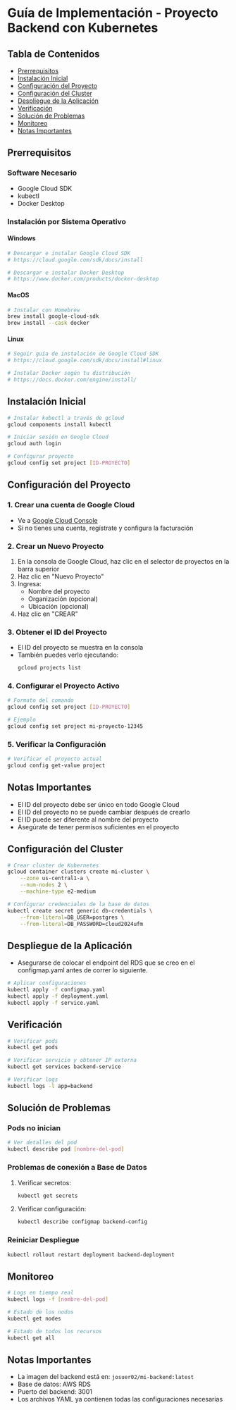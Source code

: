 # Guía de Implementación - Proyecto Backend con Kubernetes

## Tabla de Contenidos
- [Prerrequisitos](#prerrequisitos)
- [Instalación Inicial](#instalación-inicial)
- [Configuración del Proyecto](#configuracion-del-proyecto)
- [Configuración del Cluster](#configuración-del-cluster)
- [Despliegue de la Aplicación](#despliegue-de-la-aplicación)
- [Verificación](#verificación)
- [Solución de Problemas](#solución-de-problemas)
- [Monitoreo](#monitoreo)
- [Notas Importantes](#notas-importantes)

## Prerrequisitos

### Software Necesario
- Google Cloud SDK
- kubectl
- Docker Desktop

### Instalación por Sistema Operativo

#### Windows
```powershell
# Descargar e instalar Google Cloud SDK
# https://cloud.google.com/sdk/docs/install

# Descargar e instalar Docker Desktop
# https://www.docker.com/products/docker-desktop
```

#### MacOS
```bash
# Instalar con Homebrew
brew install google-cloud-sdk
brew install --cask docker
```

#### Linux
```bash
# Seguir guía de instalación de Google Cloud SDK
# https://cloud.google.com/sdk/docs/install#linux

# Instalar Docker según tu distribución
# https://docs.docker.com/engine/install/
```

## Instalación Inicial
```bash
# Instalar kubectl a través de gcloud
gcloud components install kubectl

# Iniciar sesión en Google Cloud
gcloud auth login

# Configurar proyecto
gcloud config set project [ID-PROYECTO]
```

## Configuración del Proyecto

### 1. Crear una cuenta de Google Cloud
- Ve a [Google Cloud Console](https://console.cloud.google.com/)
- Si no tienes una cuenta, regístrate y configura la facturación

### 2. Crear un Nuevo Proyecto
1. En la consola de Google Cloud, haz clic en el selector de proyectos en la barra superior
2. Haz clic en "Nuevo Proyecto"
3. Ingresa:
   - Nombre del proyecto
   - Organización (opcional)
   - Ubicación (opcional)
4. Haz clic en "CREAR"

### 3. Obtener el ID del Proyecto
- El ID del proyecto se muestra en la consola
- También puedes verlo ejecutando:
   ```bash
   gcloud projects list
   ```

### 4. Configurar el Proyecto Activo
```bash
# Formato del comando
gcloud config set project [ID-PROYECTO]

# Ejemplo
gcloud config set project mi-proyecto-12345
```

### 5. Verificar la Configuración
```bash
# Verificar el proyecto actual
gcloud config get-value project
```

## Notas Importantes
- El ID del proyecto debe ser único en todo Google Cloud
- El ID del proyecto no se puede cambiar después de crearlo
- El ID puede ser diferente al nombre del proyecto
- Asegúrate de tener permisos suficientes en el proyecto


## Configuración del Cluster
```bash
# Crear cluster de Kubernetes
gcloud container clusters create mi-cluster \
    --zone us-central1-a \
    --num-nodes 2 \
    --machine-type e2-medium

# Configurar credenciales de la base de datos
kubectl create secret generic db-credentials \
    --from-literal=DB_USER=postgres \
    --from-literal=DB_PASSWORD=cloud2024ufm
```

## Despliegue de la Aplicación
- Asegurarse de colocar el endpoint del RDS que se creo en el configmap.yaml antes de correr lo siguiente.
```bash
# Aplicar configuraciones
kubectl apply -f configmap.yaml
kubectl apply -f deployment.yaml
kubectl apply -f service.yaml
```

## Verificación
```bash
# Verificar pods
kubectl get pods

# Verificar servicio y obtener IP externa
kubectl get services backend-service

# Verificar logs
kubectl logs -l app=backend
```

## Solución de Problemas

### Pods no inician
```bash
# Ver detalles del pod
kubectl describe pod [nombre-del-pod]
```

### Problemas de conexión a Base de Datos
1. Verificar secretos:
    ```bash
    kubectl get secrets
    ```
2. Verificar configuración:
    ```bash
    kubectl describe configmap backend-config
    ```

### Reiniciar Despliegue
```bash
kubectl rollout restart deployment backend-deployment
```

## Monitoreo
```bash
# Logs en tiempo real
kubectl logs -f [nombre-del-pod]

# Estado de los nodos
kubectl get nodes

# Estado de todos los recursos
kubectl get all
```

## Notas Importantes
- La imagen del backend está en: `josuer02/mi-backend:latest`
- Base de datos: AWS RDS
- Puerto del backend: 3001
- Los archivos YAML ya contienen todas las configuraciones necesarias
